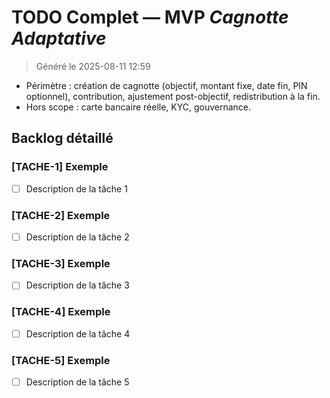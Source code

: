 # TODO Complet — MVP *Cagnotte Adaptative*

> Généré le 2025-08-11 12:59

- Périmètre : création de cagnotte (objectif, montant fixe, date fin, PIN optionnel), contribution, ajustement post-objectif, redistribution à la fin.
- Hors scope : carte bancaire réelle, KYC, gouvernance.

## Backlog détaillé

### [TACHE-1] Exemple
- [ ] Description de la tâche 1

### [TACHE-2] Exemple
- [ ] Description de la tâche 2

### [TACHE-3] Exemple
- [ ] Description de la tâche 3

### [TACHE-4] Exemple
- [ ] Description de la tâche 4

### [TACHE-5] Exemple
- [ ] Description de la tâche 5

